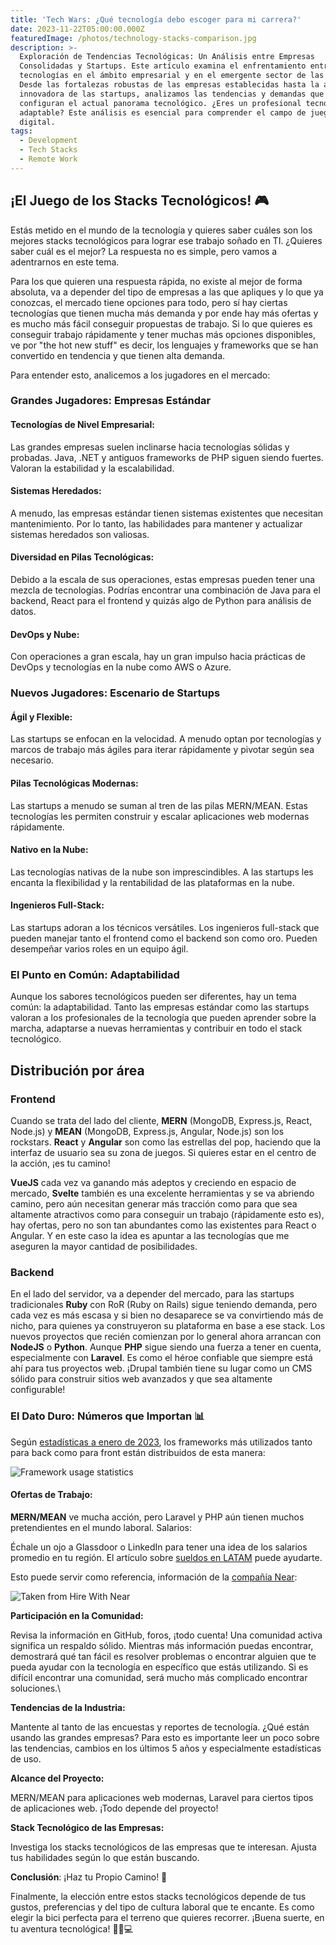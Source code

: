 ```yaml
---
title: 'Tech Wars: ¿Qué tecnología debo escoger para mi carrera?'
date: 2023-11-22T05:00:00.000Z
featuredImage: /photos/technology-stacks-comparison.jpg
description: >-
  Exploración de Tendencias Tecnológicas: Un Análisis entre Empresas
  Consolidadas y Startups. Este artículo examina el enfrentamiento entre
  tecnologías en el ámbito empresarial y en el emergente sector de las startups.
  Desde las fortalezas robustas de las empresas establecidas hasta la agilidad
  innovadora de las startups, analizamos las tendencias y demandas que
  configuran el actual panorama tecnológico. ¿Eres un profesional tecnológico
  adaptable? Este análisis es esencial para comprender el campo de juego
  digital.
tags:
  - Development
  - Tech Stacks
  - Remote Work
---
```


## ¡El Juego de los Stacks Tecnológicos! 🎮

Estás metido en el mundo de la tecnología y quieres saber cuáles son los mejores stacks tecnológicos para lograr ese trabajo soñado en TI.   ¿Quieres saber cuál es el mejor? La respuesta no es simple, pero vamos a adentrarnos en este tema.

Para los que quieren una respuesta rápida, no existe al mejor de forma absoluta, va a depender del tipo de empresas a las que apliques y lo que ya conozcas, el mercado tiene opciones para todo, pero sí hay ciertas tecnologías que tienen mucha más demanda y por ende hay más ofertas y es mucho más fácil conseguir propuestas de trabajo.  Si lo que quieres es conseguir trabajo rápidamente y tener muchas más opciones disponibles, ve por "the hot new stuff" es decir, los lenguajes y frameworks que se han convertido en tendencia y que tienen alta demanda.

Para entender esto, analicemos a los jugadores en el mercado:

### Grandes Jugadores: Empresas Estándar

#### Tecnologías de Nivel Empresarial:

Las grandes empresas suelen inclinarse hacia tecnologías sólidas y probadas. Java, .NET y antiguos frameworks de PHP siguen siendo fuertes. Valoran la estabilidad y la escalabilidad.

#### Sistemas Heredados:

A menudo, las empresas estándar tienen sistemas existentes que necesitan mantenimiento. Por lo tanto, las habilidades para mantener y actualizar sistemas heredados son valiosas.

#### Diversidad en Pilas Tecnológicas:

Debido a la escala de sus operaciones, estas empresas pueden tener una mezcla de tecnologías. Podrías encontrar una combinación de Java para el backend, React para el frontend y quizás algo de Python para análisis de datos.

#### DevOps y Nube:

Con operaciones a gran escala, hay un gran impulso hacia prácticas de DevOps y tecnologías en la nube como AWS o Azure.

### Nuevos Jugadores: Escenario de Startups

#### Ágil y Flexible:

Las startups se enfocan en la velocidad. A menudo optan por tecnologías y marcos de trabajo más ágiles para iterar rápidamente y pivotar según sea necesario.

#### Pilas Tecnológicas Modernas:

Las startups a menudo se suman al tren de las pilas MERN/MEAN. Estas tecnologías les permiten construir y escalar aplicaciones web modernas rápidamente.

#### Nativo en la Nube:

Las tecnologías nativas de la nube son imprescindibles. A las startups les encanta la flexibilidad y la rentabilidad de las plataformas en la nube.

#### Ingenieros Full-Stack:

Las startups adoran a los técnicos versátiles. Los ingenieros full-stack que pueden manejar tanto el frontend como el backend son como oro. Pueden desempeñar varios roles en un equipo ágil.

### El Punto en Común: Adaptabilidad

Aunque los sabores tecnológicos pueden ser diferentes, hay un tema común: la adaptabilidad. Tanto las empresas estándar como las startups valoran a los profesionales de la tecnología que pueden aprender sobre la marcha, adaptarse a nuevas herramientas y contribuir en todo el stack tecnológico.

## Distribución por área

### Frontend

Cuando se trata del lado del cliente, **MERN** (MongoDB, Express.js, React, Node.js) y **MEAN** (MongoDB, Express.js, Angular, Node.js) son los rockstars. **React** y **Angular** son como las estrellas del pop, haciendo que la interfaz de usuario sea su zona de juegos. Si quieres estar en el centro de la acción, ¡es tu camino!

**VueJS** cada vez va ganando más adeptos y creciendo en espacio de mercado, **Svelte** también es una excelente herramientas y se va abriendo camino, pero aún necesitan generar más tracción como para que sea altamente atractivos como para conseguir un trabajo (rápidamente esto es), hay ofertas, pero no son tan abundantes como las existentes para React o Angular.  Y en este caso la idea es apuntar a las tecnologías que me aseguren la mayor cantidad de posibilidades.

### Backend

En el lado del servidor, va a depender del mercado, para las startups tradicionales **Ruby** con RoR (Ruby on Rails) sigue teniendo demanda, pero cada vez es más escasa y si bien no desaparece se va convirtiendo más de nicho, para quienes ya construyeron su plataforma en base a ese stack.  Los nuevos proyectos que recién comienzan por lo general ahora arrancan con **NodeJS** o **Python**.  Aunque  **PHP** sigue siendo una fuerza a tener en cuenta, especialmente con **Laravel**.  Es como el héroe confiable que siempre está ahí para tus proyectos web. ¡Drupal también tiene su lugar como un CMS sólido para construir sitios web avanzados y que sea altamente configurable!

### El Dato Duro: Números que Importan 📊

Según [estadísticas a enero de 2023](https://statisticsanddata.org/data/most-popular-backend-frameworks-2012-2023/ "Statistics and Data"), los frameworks más utilizados tanto para back como para front están distribuidos de esta manera:

![](/photos/frameworks-statistics.png "Framework usage statistics")

#### Ofertas de Trabajo:

**MERN/MEAN** ve mucha acción, pero Laravel y PHP aún tienen muchos pretendientes en el mundo laboral.
Salarios:

Échale un ojo a Glassdoor o LinkedIn para tener una idea de los salarios promedio en tu región.  El artículo sobre [sueldos en LATAM](https://ivan.campananaranjo.com/posts/2023-11-06-salarios-desarrolladores-latam-remoto "Sueldos como desarrollador en LATAM") puede ayudarte.

Esto puede servir como referencia, información de la [compañía Near](https://www.hirewithnear.com/blog/it-roles-salary-guide-us-vs-latin-america "Hire Salaries"):

![Taken from Hire With Near ](</photos/Near - Salaries - IT roles.jpg> "Salary ranges from Near")

**Participación en la Comunidad:**

Revisa la información en GitHub, foros, ¡todo cuenta! Una comunidad activa significa un respaldo sólido.  Mientras más información puedas encontrar, demostrará qué tan fácil es resolver problemas o encontrar alguien que te pueda ayudar con la tecnología en específico que estás utilizando.  Si es difícil encontrar una comunidad, será mucho más complicado encontrar soluciones.\\

**Tendencias de la Industria:**

Mantente al tanto de las encuestas y reportes de tecnología. ¿Qué están usando las grandes empresas? Para esto es importante leer un poco sobre las tendencias, cambios en los últimos 5 años y especialmente estadísticas de uso.

**Alcance del Proyecto:**

MERN/MEAN para aplicaciones web modernas, Laravel para ciertos tipos de aplicaciones web. ¡Todo depende del proyecto!

**Stack Tecnológico de las Empresas:**

Investiga los stacks tecnológicos de las empresas que te interesan. Ajusta tus habilidades según lo que están buscando.

**Conclusión**: ¡Haz tu Propio Camino! 🌟

Finalmente, la elección entre estos stacks tecnológicos depende de tus gustos, preferencias y del tipo de cultura laboral que te encante.  Es como elegir la bici perfecta para el terreno que quieres recorrer. ¡Buena suerte, en tu aventura tecnológica! 🚴‍♂️💻
